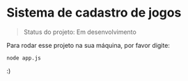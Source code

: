 <h1>Sistema de cadastro de jogos</h1>

> Status do projeto: Em desenvolvimento

Para rodar esse projeto na sua máquina, por favor digite:
```
node app.js
```

:)